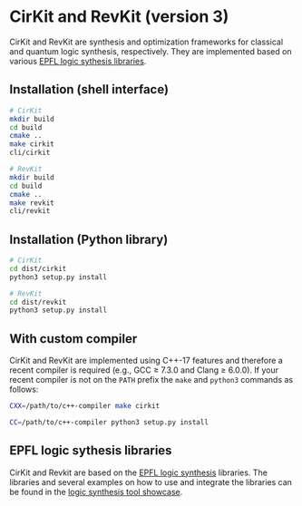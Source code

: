 # CirKit and RevKit (version 3)

CirKit and RevKit are synthesis and optimization frameworks for classical and
quantum logic synthesis, respectively.  They are implemented based on various
[EPFL logic sythesis libraries](https://github.com/lsils/lstools-showcase).

## Installation (shell interface)

```bash
# CirKit
mkdir build
cd build
cmake ..
make cirkit
cli/cirkit

# RevKit
mkdir build
cd build
cmake ..
make revkit
cli/revkit
```

## Installation (Python library)

```bash
# CirKit
cd dist/cirkit
python3 setup.py install

# RevKit
cd dist/revkit
python3 setup.py install
```

## With custom compiler

CirKit and RevKit are implemented using C++-17 features and therefore a recent
compiler is required (e.g., GCC ≥ 7.3.0 and Clang ≥ 6.0.0).  If your recent
compiler is not on the `PATH` prefix the `make` and `python3` commands as
follows:

```bash
CXX=/path/to/c++-compiler make cirkit

CC=/path/to/c++-compiler python3 setup.py install
```


## EPFL logic sythesis libraries

CirKit and Revkit are based on the [EPFL logic synthesis](https://lsi.epfl.ch/page-138455-en.html) libraries.  The libraries and several examples on how to use and integrate the libraries can be found in the [logic synthesis tool showcase](https://github.com/lsils/lstools-showcase).


